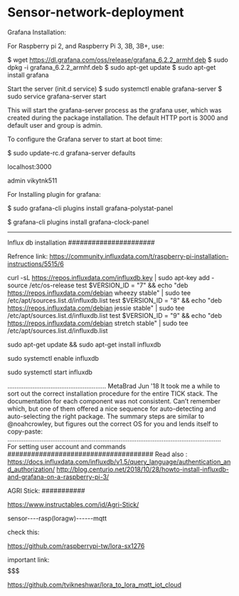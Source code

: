 # Sensor-network-deployment

Grafana Installation:

For Raspberry pi 2, and Raspberry Pi 3, 3B, 3B+, use:

  $ wget https://dl.grafana.com/oss/release/grafana_6.2.2_armhf.deb
  $ sudo dpkg -i grafana_6.2.2_armhf.deb
  $ sudo apt-get update
  $ sudo apt-get install grafana
  
   Start the server (init.d service)
    $ sudo systemctl enable grafana-server 
   $ sudo service grafana-server start
  
 

   
   
   This will start the grafana-server process as the grafana user, which was created during the package installation. The default HTTP port is 3000 and default user and group is admin.

To configure the Grafana server to start at boot time:

$ sudo update-rc.d grafana-server defaults


localhost:3000

admin
vikytnk511

For Installing plugin for grafana:

$ sudo grafana-cli plugins install grafana-polystat-panel

$ grafana-cli plugins install grafana-clock-panel

************************************************************************************************************************************

Influx db installation
######################


Refrence link: https://community.influxdata.com/t/raspberry-pi-installation-instructions/5515/6



curl -sL https://repos.influxdata.com/influxdb.key | sudo apt-key add - 
source /etc/os-release
test $VERSION_ID = "7" && echo "deb https://repos.influxdata.com/debian wheezy stable" | sudo tee /etc/apt/sources.list.d/influxdb.list
test $VERSION_ID = "8" && echo "deb https://repos.influxdata.com/debian jessie stable" | sudo tee /etc/apt/sources.list.d/influxdb.list
test $VERSION_ID = "9" && echo "deb https://repos.influxdata.com/debian stretch stable" | sudo tee /etc/apt/sources.list.d/influxdb.list

sudo apt-get update && sudo apt-get install influxdb

sudo systemctl enable influxdb
 
sudo systemctl start influxdb

.......................................................
MetaBrad
Jun '18
It took me a while to sort out the correct installation procedure for the entire TICK stack. The documentation for each component was not consistent. Can’t remember which, but one of them offered a nice sequence for auto-detecting and auto-selecting the right package. The summary steps are similar to @noahcrowley, but figures out the correct OS for you and lends itself to copy-paste:
.......................................................................................................................
 For setting user account and commands
 #####################################
Read also : https://docs.influxdata.com/influxdb/v1.5/query_language/authentication_and_authorization/
            http://blog.centurio.net/2018/10/28/howto-install-influxdb-and-grafana-on-a-raspberry-pi-3/
            


AGRI Stick:
###########

https://www.instructables.com/id/Agri-Stick/

sensor----rasp(loragw)------mqtt


check this:

https://github.com/raspberrypi-tw/lora-sx1276


important link: $$$$$$$$$$$$$$$$$$$$$$$$$$$$$$$$$$$$$$$$$$$

https://github.com/tvikneshwar/lora_to_lora_mqtt_iot_cloud


$$$$$$$$$$$$$$$$$$$$$$$$$$$$$$$$$$$$$$$$$$$$$$$$$$$$$$$$$$$$$$$$$$$$$$$$













